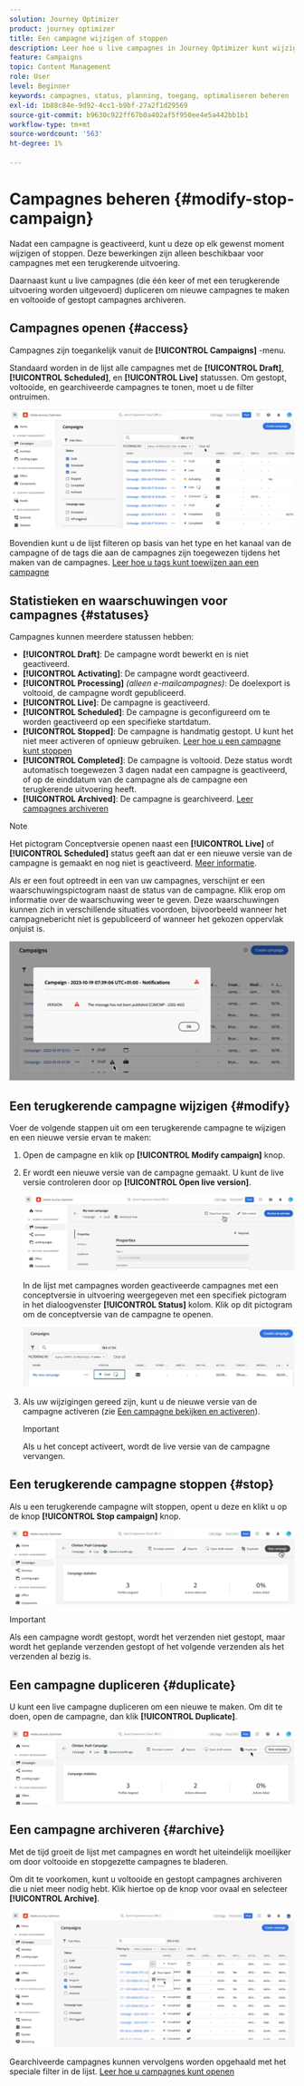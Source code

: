 ```yaml
---
solution: Journey Optimizer
product: journey optimizer
title: Een campagne wijzigen of stoppen
description: Leer hoe u live campagnes in Journey Optimizer kunt wijzigen, stoppen of dupliceren
feature: Campaigns
topic: Content Management
role: User
level: Beginner
keywords: campagnes, status, planning, toegang, optimaliseren beheren
exl-id: 1b88c84e-9d92-4cc1-b9bf-27a2f1d29569
source-git-commit: b9630c922ff67b0a402af5f950ee4e5a442bb1b1
workflow-type: tm+mt
source-wordcount: '563'
ht-degree: 1%

---
```


# Campagnes beheren {#modify-stop-campaign}

Nadat een campagne is geactiveerd, kunt u deze op elk gewenst moment wijzigen of stoppen. Deze bewerkingen zijn alleen beschikbaar voor campagnes met een terugkerende uitvoering.

Daarnaast kunt u live campagnes (die één keer of met een terugkerende uitvoering worden uitgevoerd) dupliceren om nieuwe campagnes te maken en voltooide of gestopt campagnes archiveren.

## Campagnes openen {#access}

Campagnes zijn toegankelijk vanuit de **[!UICONTROL Campaigns]** -menu.

Standaard worden in de lijst alle campagnes met de **[!UICONTROL Draft]**, **[!UICONTROL Scheduled]**, en **[!UICONTROL Live]** statussen. Om gestopt, voltooide, en gearchiveerde campagnes te tonen, moet u de filter ontruimen.

![](assets/create-campaign-list.png)

Bovendien kunt u de lijst filteren op basis van het type en het kanaal van de campagne of de tags die aan de campagnes zijn toegewezen tijdens het maken van de campagnes. [Leer hoe u tags kunt toewijzen aan een campagne](create-campaign.md#create)

## Statistieken en waarschuwingen voor campagnes {#statuses}

Campagnes kunnen meerdere statussen hebben:

* **[!UICONTROL Draft]**: De campagne wordt bewerkt en is niet geactiveerd.
* **[!UICONTROL Activating]**: De campagne wordt geactiveerd.
* **[!UICONTROL Processing]** *(alleen e-mailcampagnes)*: De doelexport is voltooid, de campagne wordt gepubliceerd.
* **[!UICONTROL Live]**: De campagne is geactiveerd.
* **[!UICONTROL Scheduled]**: De campagne is geconfigureerd om te worden geactiveerd op een specifieke startdatum.
* **[!UICONTROL Stopped]**: De campagne is handmatig gestopt. U kunt het niet meer activeren of opnieuw gebruiken. [Leer hoe u een campagne kunt stoppen](modify-stop-campaign.md#stop)
* **[!UICONTROL Completed]**: De campagne is voltooid. Deze status wordt automatisch toegewezen 3 dagen nadat een campagne is geactiveerd, of op de einddatum van de campagne als de campagne een terugkerende uitvoering heeft.
* **[!UICONTROL Archived]**: De campagne is gearchiveerd. [Leer campagnes archiveren](modify-stop-campaign.md#archive)

>[!NOTE]
>
>Het pictogram Conceptversie openen naast een **[!UICONTROL Live]** of **[!UICONTROL Scheduled]** status geeft aan dat er een nieuwe versie van de campagne is gemaakt en nog niet is geactiveerd. [Meer informatie](modify-stop-campaign.md#modify).

Als er een fout optreedt in een van uw campagnes, verschijnt er een waarschuwingspictogram naast de status van de campagne. Klik erop om informatie over de waarschuwing weer te geven. Deze waarschuwingen kunnen zich in verschillende situaties voordoen, bijvoorbeeld wanneer het campagnebericht niet is gepubliceerd of wanneer het gekozen oppervlak onjuist is.

![](assets/campaign-alerts.png)

## Een terugkerende campagne wijzigen {#modify}

Voer de volgende stappen uit om een terugkerende campagne te wijzigen en een nieuwe versie ervan te maken:

1. Open de campagne en klik op **[!UICONTROL Modify campaign]** knop.

1. Er wordt een nieuwe versie van de campagne gemaakt. U kunt de live versie controleren door op **[!UICONTROL Open live version]**.

   ![](assets/create-campaign-draft.png)

   In de lijst met campagnes worden geactiveerde campagnes met een conceptversie in uitvoering weergegeven met een specifiek pictogram in het dialoogvenster **[!UICONTROL Status]** kolom. Klik op dit pictogram om de conceptversie van de campagne te openen.

   ![](assets/create-campaign-edit-list.png)

1. Als uw wijzigingen gereed zijn, kunt u de nieuwe versie van de campagne activeren (zie [Een campagne bekijken en activeren](create-campaign.md#review-activate)).

   >[!IMPORTANT]
   >
   >Als u het concept activeert, wordt de live versie van de campagne vervangen.

## Een terugkerende campagne stoppen {#stop}

Als u een terugkerende campagne wilt stoppen, opent u deze en klikt u op de knop **[!UICONTROL Stop campaign]** knop.

![](assets/create-campaign-stop.png)

>[!IMPORTANT]
>
>Als een campagne wordt gestopt, wordt het verzenden niet gestopt, maar wordt het geplande verzenden gestopt of het volgende verzenden als het verzenden al bezig is.

<!-- inbound campaign (inapp): can stop and resume -->

## Een campagne dupliceren {#duplicate}

U kunt een live campagne dupliceren om een nieuwe te maken. Om dit te doen, open de campagne, dan klik **[!UICONTROL Duplicate]**.

![](assets/create-campaign-duplicate.png)

## Een campagne archiveren {#archive}

Met de tijd groeit de lijst met campagnes en wordt het uiteindelijk moeilijker om door voltooide en stopgezette campagnes te bladeren.

Om dit te voorkomen, kunt u voltooide en gestopt campagnes archiveren die u niet meer nodig hebt. Klik hiertoe op de knop voor ovaal en selecteer **[!UICONTROL Archive]**.

![](assets/create-campaign-archive.png)

Gearchiveerde campagnes kunnen vervolgens worden opgehaald met het speciale filter in de lijst. [Leer hoe u campagnes kunt openen](get-started-with-campaigns.md#access)
